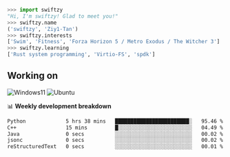 ```python
>>> import swiftzy
"Hi, I'm swiftzy! Glad to meet you!"
>>> swiftzy.name
('swiftzy', 'Ziy1-Tan')
>>> swiftzy.interests
['Swim', 'Fitness', 'Forza Horizon 5 / Metro Exodus / The Witcher 3']
>>> swiftzy.learning
['Rust system programming', 'Virtio-FS', 'spdk']
```

## Working on

![Windows11](https://img.shields.io/badge/Windows%2011-00adef?style=flat-square&logo=windows&logoColor=ffffff)
![Ubuntu](https://img.shields.io/badge/Ubuntu%20(WSL)-dd4814?style=flat-square&logo=ubuntu&logoColor=ffffff)

📊 **Weekly development breakdown**
<!--START_SECTION:waka-->

```txt
Python             5 hrs 38 mins   ████████████████████████░   95.46 %
C++                15 mins         █░░░░░░░░░░░░░░░░░░░░░░░░   04.49 %
Java               0 secs          ░░░░░░░░░░░░░░░░░░░░░░░░░   00.02 %
jsonc              0 secs          ░░░░░░░░░░░░░░░░░░░░░░░░░   00.02 %
reStructuredText   0 secs          ░░░░░░░░░░░░░░░░░░░░░░░░░   00.01 %
```

<!--END_SECTION:waka-->
